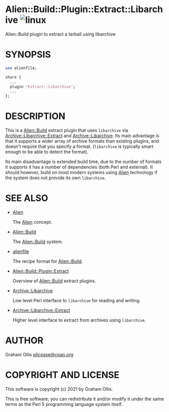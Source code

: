 # Alien::Build::Plugin::Extract::Libarchive ![linux](https://github.com/PerlAlien/Alien-Build-Plugin-Extract-Libarchive/workflows/linux/badge.svg)

Alien::Build plugin to extract a tarball using libarchive

# SYNOPSIS

```perl
use alienfile;

share {
  ...
  plugin 'Extract::Libarchive';
  ...
};
```

# DESCRIPTION

This is a [Alien::Build](https://metacpan.org/pod/Alien::Build) extract plugin that uses `libarchive` via
[Archive::Libarchive::Extract](https://metacpan.org/pod/Archive::Libarchive::Extract) and [Archive::Libarchive](https://metacpan.org/pod/Archive::Libarchive).  Its main
advantage is that it supports a wider array of archive formats than
existing plugins, and doesn't require that you specify a format.
(`libarchive` is typically smart enough to be able to detect the
format).

Its main disadvantage is extended build time, due to the number of
formats it supports it has a number of dependencies (both Perl and
external).  It should however, build on most modern systems using
[Alien](https://metacpan.org/pod/Alien) technology if the system does not provide its own `libarchive`.

# SEE ALSO

- [Alien](https://metacpan.org/pod/Alien)

    The [Alien](https://metacpan.org/pod/Alien) concept.

- [Alien::Build](https://metacpan.org/pod/Alien::Build)

    The [Alien::Build](https://metacpan.org/pod/Alien::Build) system.

- [alienfile](https://metacpan.org/pod/alienfile)

    The recipe format for [Alien::Build](https://metacpan.org/pod/Alien::Build).

- [Alien::Build::Plugin::Extract](https://metacpan.org/pod/Alien::Build::Plugin::Extract)

    Overview of [Alien::Build](https://metacpan.org/pod/Alien::Build) extract plugins.

- [Archive::Libarchive](https://metacpan.org/pod/Archive::Libarchive)

    Low level Perl interface to `libarchive` for reading and writing.

- [Archive::Libarchive::Extract](https://metacpan.org/pod/Archive::Libarchive::Extract)

    Higher level interface to extract from archives using `libarchive`.

# AUTHOR

Graham Ollis <plicease@cpan.org>

# COPYRIGHT AND LICENSE

This software is copyright (c) 2021 by Graham Ollis.

This is free software; you can redistribute it and/or modify it under
the same terms as the Perl 5 programming language system itself.
